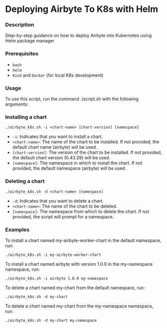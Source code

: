 # Deploying Airbyte To K8s with Helm

### Description


Step-by-step guidance on how to deploy Airbyte into Kubernetes using Helm package manager


### Prerequisites

- `bash`
- `helm`
- `Kind` and `Docker` (for local K8s development)


### Usage

To use this script, run the command ./script.sh with the following arguments:

### Installing a chart

```shell
./airbyte_k8s.sh -i <chart-name> [chart-version] [namespace]
```

- `-i`: Indicates that you want to install a chart.
- `<chart-name>`: The name of the chart to be installed. If not provided, the default chart name (airbyte) will be used.
- `[chart-version]`: The version of the chart to be installed. If not provided, the default chart version (0.43.29) will be used.
- `[namespace]`: The namespace in which to install the chart. If not provided, the default namespace (airbyte) will be used.


### Deleting a chart

```shell
./airbyte_k8s.sh -d <chart-name> [namespace]
```

- `-d`: Indicates that you want to delete a chart.
- `<chart-name>`: The name of the chart to be deleted.
- `[namespace]`: The namespace from which to delete the chart. If not provided, the script will prompt for a namespace.

### Examples

To install a chart named my-airbyte-worker-chart in the default namespace, run:
```shell
./airbyte_k8s.sh -i my-airbyte-worker-chart
```
To install a chart named airbyte with version 1.0.0 in the my-namespace namespace, run:
```shell
./airbyte_k8s.sh -i airbyte 1.0.0 my-namespace
```
To delete a chart named my-chart from the default namespace, run:
```shell
./airbyte_k8s.sh -d my-chart
```
To delete a chart named my-chart from the my-namespace namespace, run:
```shell
./airbyte_k8s.sh -d my-chart my-namespace
```
